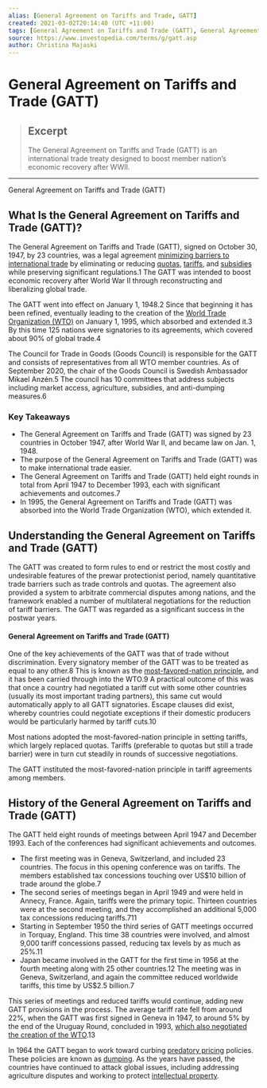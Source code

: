 ```yaml
---
alias: [General Agreement on Tariffs and Trade, GATT]
created: 2021-03-02T20:14:40 (UTC +11:00)
tags: [General Agreement on Tariffs and Trade (GATT), General Agreement on Tariffs and Trade (GATT)]
source: https://www.investopedia.com/terms/g/gatt.asp
author: Christina Majaski
---
```


# General Agreement on Tariffs and Trade (GATT)

> ## Excerpt
> The General Agreement on Tariffs and Trade (GATT) is an international trade treaty designed to boost member nation’s economic recovery after WWII.

---

General Agreement on Tariffs and Trade (GATT)
## What Is the General Agreement on Tariffs and Trade (GATT)?

The General Agreement on Tariffs and Trade (GATT), signed on October 30, 1947, by 23 countries, was a legal agreement [minimizing barriers to international trade](https://www.investopedia.com/articles/economics/08/tariff-trade-barrier-basics.asp) by eliminating or reducing [quotas](https://www.investopedia.com/terms/q/quota.asp), [tariffs](https://www.investopedia.com/terms/t/tariff.asp), and [subsidies](https://www.investopedia.com/terms/s/subsidy.asp) while preserving significant regulations.1 The GATT was intended to boost economic recovery after World War II through reconstructing and liberalizing global trade.

The GATT went into effect on January 1, 1948.2 Since that beginning it has been refined, eventually leading to the creation of the [World Trade Organization (WTO)](https://www.investopedia.com/terms/w/wto.asp) on January 1, 1995, which absorbed and extended it.3 By this time 125 nations were signatories to its agreements, which covered about 90% of global trade.4

The Council for Trade in Goods (Goods Council) is responsible for the GATT and consists of representatives from all WTO member countries. As of September 2020, the chair of the Goods Council is Swedish Ambassador Mikael Anzén.5 The council has 10 committees that address subjects including market access, agriculture, subsidies, and anti-dumping measures.6

### Key Takeaways

-   The General Agreement on Tariffs and Trade (GATT) was signed by 23 countries in October 1947, after World War II, and became law on Jan. 1, 1948.
-   The purpose of the General Agreement on Tariffs and Trade (GATT) was to make international trade easier.
-   The General Agreement on Tariffs and Trade (GATT) held eight rounds in total from April 1947 to December 1993, each with significant achievements and outcomes.7
-   In 1995, the General Agreement on Tariffs and Trade (GATT) was absorbed into the World Trade Organization (WTO), which extended it.

## Understanding the General Agreement on Tariffs and Trade (GATT)

The GATT was created to form rules to end or restrict the most costly and undesirable features of the prewar protectionist period, namely quantitative trade barriers such as trade controls and quotas. The agreement also provided a system to arbitrate commercial disputes among nations, and the framework enabled a number of multilateral negotiations for the reduction of tariff barriers. The GATT was regarded as a significant success in the postwar years.

#### General Agreement on Tariffs and Trade (GATT)

One of the key achievements of the GATT was that of trade without discrimination. Every signatory member of the GATT was to be treated as equal to any other.8 This is known as the [most-favored-nation principle](https://www.investopedia.com/terms/m/mostfavorednation.asp), and it has been carried through into the WTO.9 A practical outcome of this was that once a country had negotiated a tariff cut with some other countries (usually its most important trading partners), this same cut would automatically apply to all GATT signatories. Escape clauses did exist, whereby countries could negotiate exceptions if their domestic producers would be particularly harmed by tariff cuts.10

Most nations adopted the most-favored-nation principle in setting tariffs, which largely replaced quotas. Tariffs (preferable to quotas but still a trade barrier) were in turn cut steadily in rounds of successive negotiations.

The GATT instituted the most-favored-nation principle in tariff agreements among members.

## History of the General Agreement on Tariffs and Trade (GATT)

The GATT held eight rounds of meetings between April 1947 and December 1993. Each of the conferences had significant achievements and outcomes.

-   The first meeting was in Geneva, Switzerland, and included 23 countries. The focus in this opening conference was on tariffs. The members established tax concessions touching over US$10 billion of trade around the globe.7
-   The second series of meetings began in April 1949 and were held in Annecy, France. Again, tariffs were the primary topic. Thirteen countries were at the second meeting, and they accomplished an additional 5,000 tax concessions reducing tariffs.711
-   Starting in September 1950 the third series of GATT meetings occurred in Torquay, England. This time 38 countries were involved, and almost 9,000 tariff concessions passed, reducing tax levels by as much as 25%.11
-   Japan became involved in the GATT for the first time in 1956 at the fourth meeting along with 25 other countries.12 The meeting was in Geneva, Switzerland, and again the committee reduced worldwide tariffs, this time by US$2.5 billion.7

This series of meetings and reduced tariffs would continue, adding new GATT provisions in the process. The average tariff rate fell from around 22%, when the GATT was first signed in Geneva in 1947, to around 5% by the end of the Uruguay Round, concluded in 1993, [which also negotiated the creation of the WTO](https://www.investopedia.com/investing/what-is-the-world-trade-organization/).13

In 1964 the GATT began to work toward curbing [predatory pricing](https://www.investopedia.com/terms/p/predatory-pricing.asp) policies. These policies are known as [dumping](https://www.investopedia.com/terms/d/dumping.asp). As the years have passed, the countries have continued to attack global issues, including addressing agriculture disputes and working to protect [intellectual property](https://www.investopedia.com/terms/i/intellectualproperty.asp).
